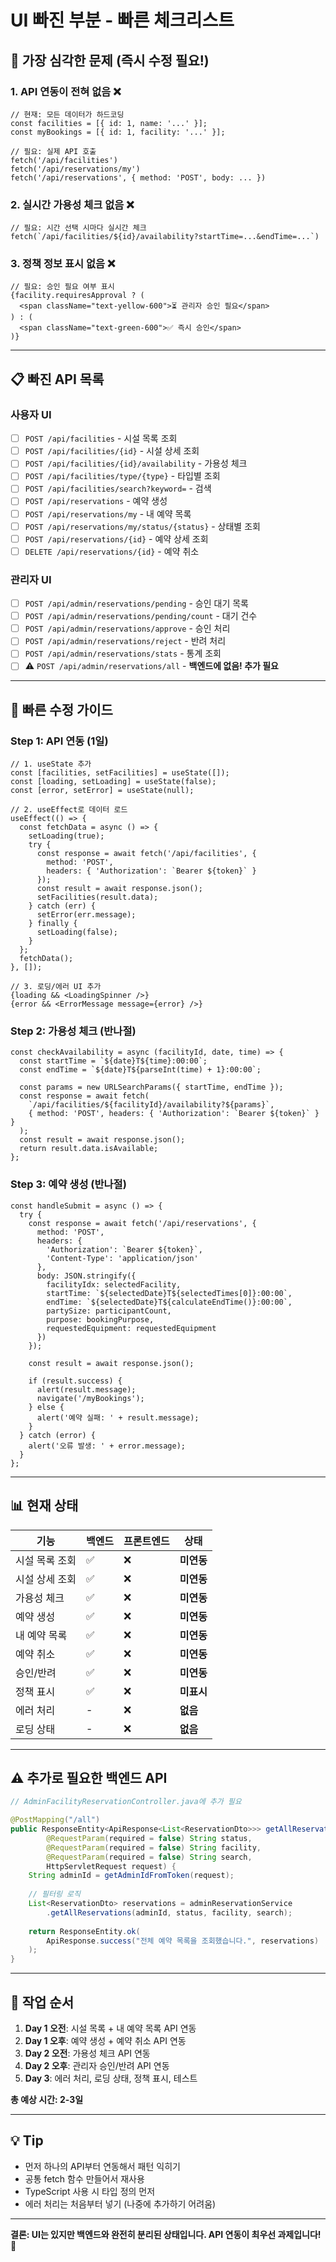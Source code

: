 # UI 빠진 부분 - 빠른 체크리스트

## 🔴 가장 심각한 문제 (즉시 수정 필요!)

### 1. API 연동이 전혀 없음 ❌
```tsx
// 현재: 모든 데이터가 하드코딩
const facilities = [{ id: 1, name: '...' }];
const myBookings = [{ id: 1, facility: '...' }];

// 필요: 실제 API 호출
fetch('/api/facilities')
fetch('/api/reservations/my')
fetch('/api/reservations', { method: 'POST', body: ... })
```

### 2. 실시간 가용성 체크 없음 ❌
```tsx
// 필요: 시간 선택 시마다 실시간 체크
fetch(`/api/facilities/${id}/availability?startTime=...&endTime=...`)
```

### 3. 정책 정보 표시 없음 ❌
```tsx
// 필요: 승인 필요 여부 표시
{facility.requiresApproval ? (
  <span className="text-yellow-600">⏳ 관리자 승인 필요</span>
) : (
  <span className="text-green-600">✅ 즉시 승인</span>
)}
```

---

## 📋 빠진 API 목록

### 사용자 UI
- [ ] `POST /api/facilities` - 시설 목록 조회
- [ ] `POST /api/facilities/{id}` - 시설 상세 조회
- [ ] `POST /api/facilities/{id}/availability` - 가용성 체크
- [ ] `POST /api/facilities/type/{type}` - 타입별 조회
- [ ] `POST /api/facilities/search?keyword=` - 검색
- [ ] `POST /api/reservations` - 예약 생성
- [ ] `POST /api/reservations/my` - 내 예약 목록
- [ ] `POST /api/reservations/my/status/{status}` - 상태별 조회
- [ ] `POST /api/reservations/{id}` - 예약 상세 조회
- [ ] `DELETE /api/reservations/{id}` - 예약 취소

### 관리자 UI
- [ ] `POST /api/admin/reservations/pending` - 승인 대기 목록
- [ ] `POST /api/admin/reservations/pending/count` - 대기 건수
- [ ] `POST /api/admin/reservations/approve` - 승인 처리
- [ ] `POST /api/admin/reservations/reject` - 반려 처리
- [ ] `POST /api/admin/reservations/stats` - 통계 조회
- [ ] ⚠️ `POST /api/admin/reservations/all` - **백엔드에 없음! 추가 필요**

---

## 🎯 빠른 수정 가이드

### Step 1: API 연동 (1일)
```tsx
// 1. useState 추가
const [facilities, setFacilities] = useState([]);
const [loading, setLoading] = useState(false);
const [error, setError] = useState(null);

// 2. useEffect로 데이터 로드
useEffect(() => {
  const fetchData = async () => {
    setLoading(true);
    try {
      const response = await fetch('/api/facilities', {
        method: 'POST',
        headers: { 'Authorization': `Bearer ${token}` }
      });
      const result = await response.json();
      setFacilities(result.data);
    } catch (err) {
      setError(err.message);
    } finally {
      setLoading(false);
    }
  };
  fetchData();
}, []);

// 3. 로딩/에러 UI 추가
{loading && <LoadingSpinner />}
{error && <ErrorMessage message={error} />}
```

### Step 2: 가용성 체크 (반나절)
```tsx
const checkAvailability = async (facilityId, date, time) => {
  const startTime = `${date}T${time}:00:00`;
  const endTime = `${date}T${parseInt(time) + 1}:00:00`;
  
  const params = new URLSearchParams({ startTime, endTime });
  const response = await fetch(
    `/api/facilities/${facilityId}/availability?${params}`,
    { method: 'POST', headers: { 'Authorization': `Bearer ${token}` } }
  );
  const result = await response.json();
  return result.data.isAvailable;
};
```

### Step 3: 예약 생성 (반나절)
```tsx
const handleSubmit = async () => {
  try {
    const response = await fetch('/api/reservations', {
      method: 'POST',
      headers: {
        'Authorization': `Bearer ${token}`,
        'Content-Type': 'application/json'
      },
      body: JSON.stringify({
        facilityIdx: selectedFacility,
        startTime: `${selectedDate}T${selectedTimes[0]}:00:00`,
        endTime: `${selectedDate}T${calculateEndTime()}:00:00`,
        partySize: participantCount,
        purpose: bookingPurpose,
        requestedEquipment: requestedEquipment
      })
    });
    
    const result = await response.json();
    
    if (result.success) {
      alert(result.message);
      navigate('/myBookings');
    } else {
      alert('예약 실패: ' + result.message);
    }
  } catch (error) {
    alert('오류 발생: ' + error.message);
  }
};
```

---

## 📊 현재 상태

| 기능 | 백엔드 | 프론트엔드 | 상태 |
|-----|--------|-----------|------|
| 시설 목록 조회 | ✅ | ❌ | **미연동** |
| 시설 상세 조회 | ✅ | ❌ | **미연동** |
| 가용성 체크 | ✅ | ❌ | **미연동** |
| 예약 생성 | ✅ | ❌ | **미연동** |
| 내 예약 목록 | ✅ | ❌ | **미연동** |
| 예약 취소 | ✅ | ❌ | **미연동** |
| 승인/반려 | ✅ | ❌ | **미연동** |
| 정책 표시 | ✅ | ❌ | **미표시** |
| 에러 처리 | - | ❌ | **없음** |
| 로딩 상태 | - | ❌ | **없음** |

---

## ⚠️ 추가로 필요한 백엔드 API

```java
// AdminFacilityReservationController.java에 추가 필요

@PostMapping("/all")
public ResponseEntity<ApiResponse<List<ReservationDto>>> getAllReservations(
        @RequestParam(required = false) String status,
        @RequestParam(required = false) String facility,
        @RequestParam(required = false) String search,
        HttpServletRequest request) {
    String adminId = getAdminIdFromToken(request);
    
    // 필터링 로직
    List<ReservationDto> reservations = adminReservationService
        .getAllReservations(adminId, status, facility, search);
    
    return ResponseEntity.ok(
        ApiResponse.success("전체 예약 목록을 조회했습니다.", reservations)
    );
}
```

---

## 🚀 작업 순서

1. **Day 1 오전**: 시설 목록 + 내 예약 목록 API 연동
2. **Day 1 오후**: 예약 생성 + 예약 취소 API 연동
3. **Day 2 오전**: 가용성 체크 API 연동
4. **Day 2 오후**: 관리자 승인/반려 API 연동
5. **Day 3**: 에러 처리, 로딩 상태, 정책 표시, 테스트

**총 예상 시간: 2-3일**

---

## 💡 Tip

- 먼저 하나의 API부터 연동해서 패턴 익히기
- 공통 fetch 함수 만들어서 재사용
- TypeScript 사용 시 타입 정의 먼저
- 에러 처리는 처음부터 넣기 (나중에 추가하기 어려움)

---

**결론: UI는 있지만 백엔드와 완전히 분리된 상태입니다. API 연동이 최우선 과제입니다!** 🎯
